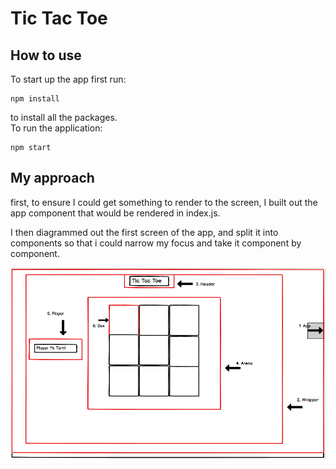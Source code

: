 # Tic Tac Toe

## How to use

To start up the app first run:

```
npm install
```

to install all the packages.
<br />
To run the application:

```
npm start
```

## My approach

first, to ensure I could get something to render to the screen, I built out the app component that would be rendered in index.js.

I then diagrammed out the first screen of the app, and split it into components so that i could narrow my focus and take it component by component.

![First diagram of first screen](./public/tic-tac-toe-mockup1.png)
